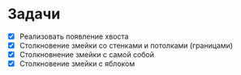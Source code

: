 # Задачи
- [x] Реализовать появление хвоста
- [x] Столкновение змейки со стенками и потолками (границами)
- [x] Столкновнение змейки с самой собой
- [x] Столкновение змейки с яблоком
